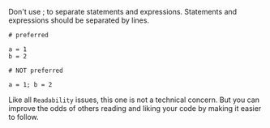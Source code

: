 Don't use ; to separate statements and expressions.
Statements and expressions should be separated by lines.

    # preferred

    a = 1
    b = 2

    # NOT preferred

    a = 1; b = 2

Like all `Readability` issues, this one is not a technical concern.
But you can improve the odds of others reading and liking your code by making
it easier to follow.

